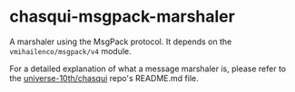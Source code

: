 # chasqui-msgpack-marshaler

A marshaler using the MsgPack protocol. It depends on the `vmihailenco/msgpack/v4` module.

For a detailed explanation of what a message marshaler is, please refer to the
[universe-10th/chasqui](http://github.com/universe-10th/chasqui) repo's README.md file.
